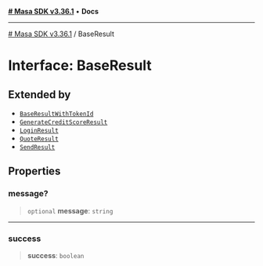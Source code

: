 [**# Masa SDK v3.36.1**](../README.md) • **Docs**

***

[# Masa SDK v3.36.1](../globals.md) / BaseResult

# Interface: BaseResult

## Extended by

- [`BaseResultWithTokenId`](BaseResultWithTokenId.md)
- [`GenerateCreditScoreResult`](GenerateCreditScoreResult.md)
- [`LoginResult`](LoginResult.md)
- [`QuoteResult`](QuoteResult.md)
- [`SendResult`](SendResult.md)

## Properties

### message?

> `optional` **message**: `string`

***

### success

> **success**: `boolean`
